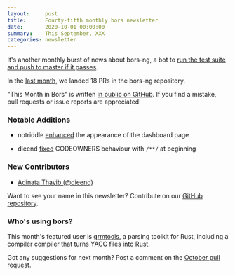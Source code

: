 ```yaml
---
layout:     post
title:      Fourty-fifth monthly bors newsletter
date:       2020-10-01 00:00:00
summary:    This September, XXX
categories: newsletter
---
```


It's another monthly burst of news about bors-ng, a bot to [run the test suite and push to master if it passes](https://github.com/xing/hops/blob/master/.github/PULL_REQUEST_TEMPLATE.md).

In the [last month](https://github.com/bors-ng/bors-ng/pulls?q=is%3Apr+is%3Amerged+closed%3A2020-09-01..2020-09-30),
we landed 18 PRs in the bors-ng repository.

"This Month in Bors" is written [in public on GitHub][GitHub for TMiB].
If you find a mistake, pull requests or issue reports are appreciated!

[GitHub for TMiB]: https://github.com/bors-ng/bors-ng.github.io


### Notable Additions

* notriddle [enhanced](https://github.com/bors-ng/bors-ng/pull/1019) the appearance of the dashboard page

* dieend [fixed](https://github.com/bors-ng/bors-ng/pull/1032) CODEOWNERS behaviour with `/**/` at beginning


### New Contributors

* [Adinata Thayib (@dieend)](https://github.com/dieend)

Want to see your name in this newsletter? Contribute on our [GitHub repository](https://github.com/bors-ng/bors-ng).


### Who's using bors?

This month's featured user is [grmtools](https://github.com/softdevteam/grmtools), a parsing toolkit for Rust, including a compiler compiler that turns YACC files into Rust.

Got any suggestions for next month?
Post a comment on the [October pull request](https://github.com/bors-ng/bors-ng.github.io/pull/118).
